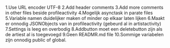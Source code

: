 1.Use URL encoder UTF-8
2.Add header comments
3.Add more comments in other files beside profileactivity
4.Mogelijk asynctask in parate files
5.Variable namen duidelijker maken of minder op elkaar laten lijken
6.Maakt er onnodig JSONObjects van in profileactivity (gebeurd al in artistactivity)
7.Settings is leeg en overbodig
8.Addbutton moet een deletebutton zijn als de artiest al is toegevoegd
9.Geen READMR.md file
10.Sommige variabelen zijn onnodig public of global.
